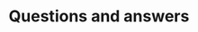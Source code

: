 ---
layout: landing-page
sectionKey: Community
eleventyNavigation:
  parent: Community
title: Questions and answers
description: A page dedicated to some questions you may have on how to get involved.
details:
  <ol class="govuk-list govuk-list--number govuk-heading-m">
    <li class="govuk-!-margin-bottom-6">
      <h2 class="govuk-heading-m govuk-!-margin-bottom-1">Who can contribute to the Publishing Design Guide?</h2>
      <p class="govuk-body">Anyone, from any team or disciplines is welcome to contribute in any way.</p>
    </li>
    <li class="govuk-!-margin-bottom-6">
      <h2 class="govuk-heading-m govuk-!-margin-bottom-1">When should I work on documentation?</h2>
      <p class="govuk-body">If you or your team have created anything new, completed research or made any updates, it should be reflected here.</p>
    </li>
    <li class="govuk-!-margin-bottom-6">
      <h2 class="govuk-heading-m govuk-!-margin-bottom-1">How do I know what to include?</h2>
      <p class="govuk-body">We have created documentation template to help provide guidance on what to include in the documentation.</p>
      <p class="govuk-body">Below are code previews of documentation template:</p>
      <ul class="govuk-list">
        <li>
          <a class="govuk-link" href="https://github.com/alphagov/govuk-design-guide/blob/main/docs/components/*components-documentation-template.md?plain=1" rel="noopener noreferrer" target="_blank">Components documentation template (opens in a new tab)</a>
        </li>
        <li>
          <a class="govuk-link" href="https://github.com/alphagov/govuk-design-guide/blob/main/docs/patterns/*patterns-documentation-template.md?plain=1" rel="noopener noreferrer" target="_blank">Patterns documentation template (opens in a new tab)</a>
        </li>
        <li>
          <a class="govuk-link" href="https://github.com/alphagov/govuk-design-guide/blob/main/docs/frontend-templates/*frontend-template-documentation-template.md?plain=1" rel="noopener noreferrer" target="_blank">Frontend template documentation template (opens in a new tab)</a>
        </li>
      </ul>
    </li>
    <li class="govuk-!-margin-bottom-6">
      <h2 class="govuk-heading-m govuk-!-margin-bottom-1">Can I propose a change?</h2>
      <p class="govuk-body">Anyone can suggest an improvement, report a bug or correct an error on our pages. Look for the ‘Help improve this page’ section at the bottom of each page.</p>
      <p class="govuk-body">Instructions on how to contribute can be found on the Publishing Design Guide's <a class="govuk-link" href="https://github.com/alphagov/govuk-design-guide?tab=readme-ov-file#how-to-contribute" rel="noopener noreferrer" target="_blank">GitHub repository (opens in a new tab)</a>.</p>
    </li>
    <li class="govuk-!-margin-bottom-6">
      <h2 class="govuk-heading-m govuk-!-margin-bottom-1">What if I don't feel comfortable using GitHub?</h2>
      <p class="govuk-body">For the time being you can create an <a class="govuk-link" href="https://github.com/alphagov/govuk-design-guide/issues" rel="noopener noreferrer" target="_blank">new issue (opens in a new tab)</a> within the Publishing Design Guide's GitHub repository.</p>
    </li>
    <li class="govuk-!-margin-bottom-6">
      <h2 class="govuk-heading-m govuk-!-margin-bottom-1">Are contributions checked before they are live?</h2>
      <p class="govuk-body">Any contribution is made in the form of a <code class="x-govuk-code x-govuk-code--inline">pull request</code> (<code class="x-govuk-code x-govuk-code--inline">PR</code>) on GitHub. Every <code class="x-govuk-code x-govuk-code--inline">PR</code> is checked and approved by two members within the GOV.UK design community before it goes live.</p>
    </li>
    <li class="govuk-!-margin-bottom-6">
      <h2 class="govuk-heading-m govuk-!-margin-bottom-1">What if I don’t have all the information?</h2>
      <p class="govuk-body">If you have only limited knowledge or evidence for what you are documenting, don’t let that stop you. Make a start, ask for help, prompt others with additional knowledge to support you, etc.</p>
    </li>
  </ol>
---